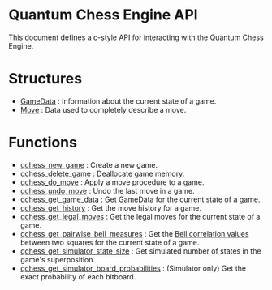 # Quantum Chess Engine API
This document defines a c-style API for interacting with the Quantum Chess Engine. 

# Structures
* [GameData](./api/GameData.md) : Information about the current state of a game.
* [Move](./api/Move.md) : Data used to completely describe a move.

# Functions
* [qchess_new_game](./api/qchess_new_game.md) : Create a new game.
* [qchess_delete_game](./api/qchess_delete_game.md) : Deallocate game memory.
* [qchess_do_move](./api/qchess_do_move.md) : Apply a move procedure to a game.
* [qchess_undo_move](./api/qchess_undo_move.md) : Undo the last move in a game.
* [qchess_get_game_data](./api/qchess_get_game_data.md) : Get [GameData](./api/GameData.md) for the current state of a game.
* [qchess_get_history](./api/qchess_get_history.md) : Get the move history for a game.
* [qchess_get_legal_moves](./api/qchess_get_legal_moves.md) : Get the legal moves for the current state of a game.
* [qchess_get_pairwise_bell_measures](./api/qchess_get_pairwise_bell_measures.md) : Get the [Bell correlation values](./math.md#bell-correlations) between two squares for the current state of a game.
* [qchess_get_simulator_state_size](./api/qchess_get_simulator_state_size.md) : Get simulated number of states in the game's superposition.
* [qchess_get_simulator_board_probabilities](./api/qchess_get_simulator_board_probabilities.md) : (Simulator only) Get the exact probability of each bitboard.
